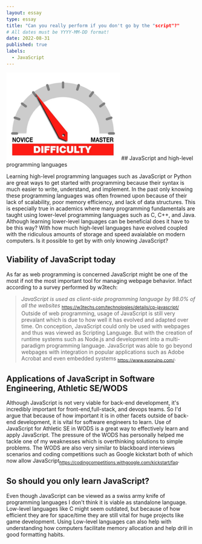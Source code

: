 ```yaml
---
layout: essay
type: essay
title: "Can you really perform if you don't go by the "script"?"
# All dates must be YYYY-MM-DD format!
date: 2022-08-31
published: true
labels:
  - JavaScript
---
```


<img width="300px" class="rounded float-start pe-4" src="../img/difficulty/degree_difficulty.jpg">
## JavaScript and high-level programming languages

Learning high-level programming languages such as JavaScript or Python are great ways to get started with programming because their syntax is much easier to write, understand, and implement. In the past only knowing these programming languages was often frowned upon because of their lack of scalability, poor memory efficiency, and lack of data structures. This is especially true in academics where many programming fundamentals are taught using lower-level programming languages such as C, C++, and Java. Although learning lower-level languages can be beneficial does it have to be this way? With how much high-level languages have evolved coupled with the ridiculous amounts of storage and speed avaialable on modern computers. Is it possible to get by with only knowing JavaScript?

##  Viability of JavaScript today

As far as web programming is concerned JavaScript might be one of the most if not the most important tool for managing webpage behavior. Infact according to a survey performed by w3tech:
>*JavaScript is used as client-side programming language by 98.0% of all the websites* <sub>https://w3techs.com/technologies/details/cp-javascript/</sub>
Outside of web programming, usage of JavaScript is still very prevalant which is due to how well it has evolved and adapted over time. On conception, JavaScript could only be used with webpages and thus was viewed as Scripting Language. But with the creation of runtime systems such as Node.js and development into a multi-paradigm programming language. JavaScript was able to go beyond webpages with integration in popular applications such as Adobe Acrobat and even embedded systems <sub>https://www.espruino.com/</sub>.  

## Applications of JavaScript in Software Engineering, Athletic SE/WODS 

Although JavaScript is not very viable for back-end development, it's incredibly important for front-end,full-stack, and devops teams. So I'd argue that because of how important it is in other facets outside of back-end development, it is vital for software engineers to learn. Use of JavaScript for Athletic SE in WODS is a great way to effectively learn and apply JavaScript. The pressure of the WODS has personally helped me tackle one of my weaknesses which is overthinking solutions to simple problems. The WODS are also very similar to blackboard interviews scenarios and coding competitions such as Google kickstart both of which now allow JavaScript<sub>https://codingcompetitions.withgoogle.com/kickstart/faq</sub>.  

## So should you only learn JavaScript?

Even though JavaScript can be viewed as a swiss army knife of programming languages I don't think it is viable as standalone language. Low-level languages like C might seem outdated, but because of how efficient they are for space/time they are still vital for huge projects like game development. Using Low-level languages can also help with understanding how computers facilitate memory allocation and help drill in good formatting habits.
